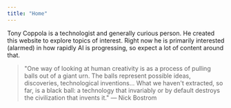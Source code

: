 ```yaml
---
title: "Home"
---
```


Tony Coppola is a technologist and generally curious person. He created this website to explore topics of interest. Right now he is primarily interested (alarmed) in how rapidly AI is progressing, so expect a lot of content around that.

> "One way of looking at human creativity is as a process of pulling balls out of a giant urn. The balls represent possible ideas, discoveries, technological inventions... What we haven't extracted, so far, is a black ball: a technology that invariably or by default destroys the civilization that invents it." — Nick Bostrom